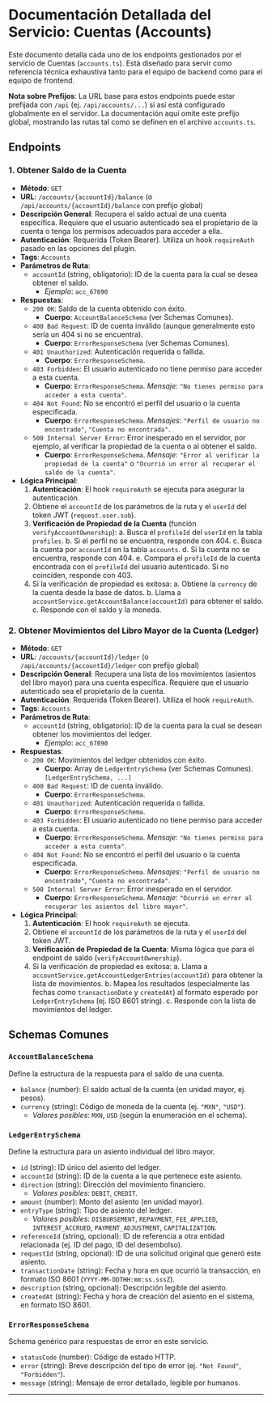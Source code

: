 # Documentación Detallada del Servicio: Cuentas (Accounts)

Este documento detalla cada uno de los endpoints gestionados por el servicio de Cuentas (`accounts.ts`). Está diseñado para servir como referencia técnica exhaustiva tanto para el equipo de backend como para el equipo de frontend.

**Nota sobre Prefijos**: La URL base para estos endpoints puede estar prefijada con `/api` (ej. `/api/accounts/...`) si así está configurado globalmente en el servidor. La documentación aquí omite este prefijo global, mostrando las rutas tal como se definen en el archivo `accounts.ts`.

## Endpoints

### 1. Obtener Saldo de la Cuenta
- **Método**: `GET`
- **URL**: `/accounts/{accountId}/balance` (o `/api/accounts/{accountId}/balance` con prefijo global)
- **Descripción General**: Recupera el saldo actual de una cuenta específica. Requiere que el usuario autenticado sea el propietario de la cuenta o tenga los permisos adecuados para acceder a ella.
- **Autenticación**: Requerida (Token Bearer). Utiliza un hook `requireAuth` pasado en las opciones del plugin.
- **Tags**: `Accounts`
- **Parámetros de Ruta**:
    - `accountId` (string, obligatorio): ID de la cuenta para la cual se desea obtener el saldo.
        - *Ejemplo*: `acc_67890`
- **Respuestas**:
    - `200 OK`: Saldo de la cuenta obtenido con éxito.
        - **Cuerpo**: `AccountBalanceSchema` (ver Schemas Comunes).
    - `400 Bad Request`: ID de cuenta inválido (aunque generalmente esto sería un 404 si no se encuentra).
        - **Cuerpo**: `ErrorResponseSchema` (ver Schemas Comunes).
    - `401 Unauthorized`: Autenticación requerida o fallida.
        - **Cuerpo**: `ErrorResponseSchema`.
    - `403 Forbidden`: El usuario autenticado no tiene permiso para acceder a esta cuenta.
        - **Cuerpo**: `ErrorResponseSchema`. *Mensaje*: `"No tienes permiso para acceder a esta cuenta"`.
    - `404 Not Found`: No se encontró el perfil del usuario o la cuenta especificada.
        - **Cuerpo**: `ErrorResponseSchema`. *Mensajes*: `"Perfil de usuario no encontrado"`, `"Cuenta no encontrada"`.
    - `500 Internal Server Error`: Error inesperado en el servidor, por ejemplo, al verificar la propiedad de la cuenta o al obtener el saldo.
        - **Cuerpo**: `ErrorResponseSchema`. *Mensaje*: `"Error al verificar la propiedad de la cuenta"` o `"Ocurrió un error al recuperar el saldo de la cuenta"`.
- **Lógica Principal**:
    1.  **Autenticación**: El hook `requireAuth` se ejecuta para asegurar la autenticación.
    2.  Obtiene el `accountId` de los parámetros de la ruta y el `userId` del token JWT (`request.user.sub`).
    3.  **Verificación de Propiedad de la Cuenta** (función `verifyAccountOwnership`):
        a.  Busca el `profileId` del `userId` en la tabla `profiles`.
        b.  Si el perfil no se encuentra, responde con 404.
        c.  Busca la cuenta por `accountId` en la tabla `accounts`.
        d.  Si la cuenta no se encuentra, responde con 404.
        e.  Compara el `profileId` de la cuenta encontrada con el `profileId` del usuario autenticado. Si no coinciden, responde con 403.
    4.  Si la verificación de propiedad es exitosa:
        a.  Obtiene la `currency` de la cuenta desde la base de datos.
        b.  Llama a `accountService.getAccountBalance(accountId)` para obtener el saldo.
        c.  Responde con el saldo y la moneda.

### 2. Obtener Movimientos del Libro Mayor de la Cuenta (Ledger)
- **Método**: `GET`
- **URL**: `/accounts/{accountId}/ledger` (o `/api/accounts/{accountId}/ledger` con prefijo global)
- **Descripción General**: Recupera una lista de los movimientos (asientos del libro mayor) para una cuenta específica. Requiere que el usuario autenticado sea el propietario de la cuenta.
- **Autenticación**: Requerida (Token Bearer). Utiliza el hook `requireAuth`.
- **Tags**: `Accounts`
- **Parámetros de Ruta**:
    - `accountId` (string, obligatorio): ID de la cuenta para la cual se desean obtener los movimientos del ledger.
        - *Ejemplo*: `acc_67890`
- **Respuestas**:
    - `200 OK`: Movimientos del ledger obtenidos con éxito.
        - **Cuerpo**: Array de `LedgerEntrySchema` (ver Schemas Comunes). `[LedgerEntrySchema, ...]`
    - `400 Bad Request`: ID de cuenta inválido.
        - **Cuerpo**: `ErrorResponseSchema`.
    - `401 Unauthorized`: Autenticación requerida o fallida.
        - **Cuerpo**: `ErrorResponseSchema`.
    - `403 Forbidden`: El usuario autenticado no tiene permiso para acceder a esta cuenta.
        - **Cuerpo**: `ErrorResponseSchema`. *Mensaje*: `"No tienes permiso para acceder a esta cuenta"`.
    - `404 Not Found`: No se encontró el perfil del usuario o la cuenta especificada.
        - **Cuerpo**: `ErrorResponseSchema`. *Mensajes*: `"Perfil de usuario no encontrado"`, `"Cuenta no encontrada"`.
    - `500 Internal Server Error`: Error inesperado en el servidor.
        - **Cuerpo**: `ErrorResponseSchema`. *Mensaje*: `"Ocurrió un error al recuperar los asientos del libro mayor"`.
- **Lógica Principal**:
    1.  **Autenticación**: El hook `requireAuth` se ejecuta.
    2.  Obtiene el `accountId` de los parámetros de la ruta y el `userId` del token JWT.
    3.  **Verificación de Propiedad de la Cuenta**: Misma lógica que para el endpoint de saldo (`verifyAccountOwnership`).
    4.  Si la verificación de propiedad es exitosa:
        a.  Llama a `accountService.getAccountLedgerEntries(accountId)` para obtener la lista de movimientos.
        b.  Mapea los resultados (especialmente las fechas como `transactionDate` y `createdAt`) al formato esperado por `LedgerEntrySchema` (ej. ISO 8601 string).
        c.  Responde con la lista de movimientos del ledger.

## Schemas Comunes

### `AccountBalanceSchema`
Define la estructura de la respuesta para el saldo de una cuenta.
- `balance` (number): El saldo actual de la cuenta (en unidad mayor, ej. pesos).
- `currency` (string): Código de moneda de la cuenta (ej. `"MXN"`, `"USD"`).
    - *Valores posibles*: `MXN`, `USD` (según la enumeración en el schema).

### `LedgerEntrySchema`
Define la estructura para un asiento individual del libro mayor.
- `id` (string): ID único del asiento del ledger.
- `accountId` (string): ID de la cuenta a la que pertenece este asiento.
- `direction` (string): Dirección del movimiento financiero.
    - *Valores posibles*: `DEBIT`, `CREDIT`.
- `amount` (number): Monto del asiento (en unidad mayor).
- `entryType` (string): Tipo de asiento del ledger.
    - *Valores posibles*: `DISBURSEMENT`, `REPAYMENT`, `FEE_APPLIED`, `INTEREST_ACCRUED`, `PAYMENT_ADJUSTMENT`, `CAPITALIZATION`.
- `referenceId` (string, opcional): ID de referencia a otra entidad relacionada (ej. ID del pago, ID del desembolso).
- `requestId` (string, opcional): ID de una solicitud original que generó este asiento.
- `transactionDate` (string): Fecha y hora en que ocurrió la transacción, en formato ISO 8601 (`YYYY-MM-DDTHH:mm:ss.sssZ`).
- `description` (string, opcional): Descripción legible del asiento.
- `createdAt` (string): Fecha y hora de creación del asiento en el sistema, en formato ISO 8601.

### `ErrorResponseSchema`
Schema genérico para respuestas de error en este servicio.
- `statusCode` (number): Código de estado HTTP.
- `error` (string): Breve descripción del tipo de error (ej. `"Not Found"`, `"Forbidden"`).
- `message` (string): Mensaje de error detallado, legible por humanos.

--- 